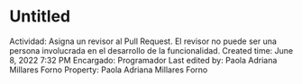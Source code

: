 # Untitled

Actividad: Asigna un revisor al Pull Request. El revisor no puede ser una persona involucrada en el desarrollo de la funcionalidad.
Created time: June 8, 2022 7:32 PM
Encargado: Programador
Last edited by: Paola Adriana Millares Forno
Property: Paola Adriana Millares Forno